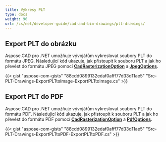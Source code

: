 ```yaml
---
title: Výkresy PLT
type: docs
weight: 90
url: /cs/net/developer-guide/cad-and-bim-drawings/plt-drawings/
---
```


## **Export PLT do obrázku**

Aspose.CAD pro .NET umožňuje vývojářům vykreslovat soubory PLT do formátu JPEG. Následující kód ukazuje, jak přistoupit k souboru PLT a jak ho převést do formátu JPEG pomocí [**CadRasterizationOption**](https://reference.aspose.com/cad/net/aspose.cad.imageoptions/cadrasterizationoptions) a [**JpegOptions**](https://reference.aspose.com/cad/net/aspose.cad.imageoptions/jpegoptions).

{{< gist "aspose-com-gists" "88cdd0899132edaf0afff77d33d11ae5" "Src-PLT-Drawings-ExportPLTtoImage-ExportPLTtoImage.cs" >}}

## **Export PLT do PDF**

Aspose.CAD pro .NET umožňuje vývojářům vykreslovat soubory PLT do formátu PDF. Následující kód ukazuje, jak přistoupit k souboru PLT a jak ho převést do formátu PDF pomocí [**CadRasterizationOption**](https://reference.aspose.com/cad/net/aspose.cad.imageoptions/cadrasterizationoptions) a [**PdfOptions**](https://reference.aspose.com/cad/net/aspose.cad.imageoptions/pdfoptions).

{{< gist "aspose-com-gists" "88cdd0899132edaf0afff77d33d11ae5" "Src-PLT-Drawings-ExportPLTtoPDF-ExportPLTtoPDF.cs" >}}
